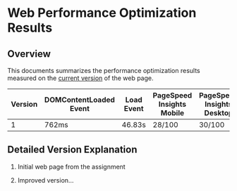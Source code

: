 # Web Performance Optimization Results

## Overview

This documents summarizes the performance optimization results measured on the
[current version](http://www.milanfort.com/frontend-nanodegree-mobile-portfolio/dist/)
of the web page.

| Version | DOMContentLoaded Event | Load Event | PageSpeed Insights Mobile | PageSpeed Insights Desktop |
| ------- | ---------------------- | ---------- | ------------------------- | -------------------------- |
| 1       | 762ms                  | 46.83s     | 28/100                    | 30/100                     |


## Detailed Version Explanation

1. Initial web page from the assignment

2. Improved version...

